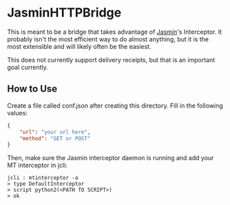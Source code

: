 # JasminHTTPBridge

This is meant to be a bridge that takes advantage of [Jasmin](https://github.com/jookies/jasmin)'s Interceptor. It probably isn't the most efficient way to do almost anything, but it is the most extensible and will likely often be the easiest.

This does not currently support delivery receipts, but that is an important goal currently.

## How to Use

Create a file called conf.json after creating this directory. Fill in the following values:

```json
{
    "url": "your url here",
    "method": "GET or POST"
}
```

Then, make sure the Jasmin interceptor daemon is running and add your MT interceptor in jcli:

```
jcli : mtinterceptor -a
> type DefaultInterceptor
> script python2(<PATH TO SCRIPT>)
> ok
```
